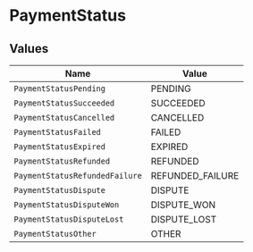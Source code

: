 # PaymentStatus


## Values

| Name                           | Value                          |
| ------------------------------ | ------------------------------ |
| `PaymentStatusPending`         | PENDING                        |
| `PaymentStatusSucceeded`       | SUCCEEDED                      |
| `PaymentStatusCancelled`       | CANCELLED                      |
| `PaymentStatusFailed`          | FAILED                         |
| `PaymentStatusExpired`         | EXPIRED                        |
| `PaymentStatusRefunded`        | REFUNDED                       |
| `PaymentStatusRefundedFailure` | REFUNDED_FAILURE               |
| `PaymentStatusDispute`         | DISPUTE                        |
| `PaymentStatusDisputeWon`      | DISPUTE_WON                    |
| `PaymentStatusDisputeLost`     | DISPUTE_LOST                   |
| `PaymentStatusOther`           | OTHER                          |